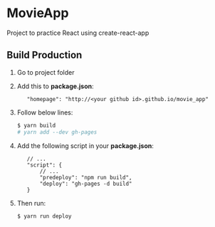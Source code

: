 # MovieApp
Project to practice React using create-react-app

## Build Production
1. Go to project folder

2. Add this to **package.json**:
    ```text
       "homepage": "http://<your github id>.github.io/movie_app"
    ```
    
3. Follow below lines:
    ```bash
    $ yarn build
    # yarn add --dev gh-pages
    ```
    
4. Add the following script in your **package.json**:
    ```text
       // ...
       "script": {
           // ...
           "predeploy": "npm run build",
           "deploy": "gh-pages -d build"
       }
    ```

5. Then run:
    ```bash
    $ yarn run deploy
    ```